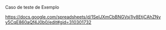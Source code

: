 Caso de teste de Exemplo

https://docs.google.com/spreadsheets/d/1SeIJXmCbBNGVsj1ly8EtjCAhZNyy5CqE860aQf4J0b0/edit#gid=310301732
